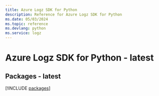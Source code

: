 ```yaml
---
title: Azure Logz SDK for Python
description: Reference for Azure Logz SDK for Python
ms.date: 05/03/2024
ms.topic: reference
ms.devlang: python
ms.service: logz
---
```

# Azure Logz SDK for Python - latest
## Packages - latest
[!INCLUDE [packages](logz-index.md)]